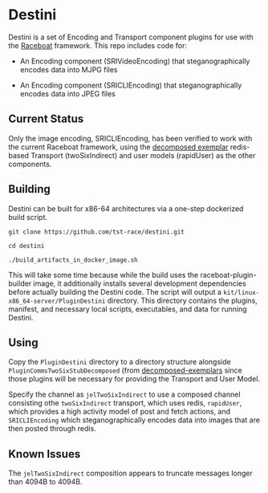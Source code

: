 # Destini

Destini is a set of Encoding and Transport component plugins for use with the [Raceboat](https://github.com/tst-race/raceboat) framework. This repo includes code for:

* An Encoding component (SRIVideoEncoding) that steganographically encodes data into MJPG files

* An Encoding component (SRICLIEncoding) that steganographically encodes data into JPEG files

## Current Status

Only the image encoding, SRICLIEncoding, has been verified to work with the current Raceboat framework, using the [decomposed exemplar](https://github.com/tst-race/decomposed-exemplars) redis-based Transport (twoSixIndirect) and user models (rapidUser) as the other components.

## Building

Destini can be built for x86-64 architectures via a one-step dockerized build script.

```
git clone https://github.com/tst-race/destini.git

cd destini

./build_artifacts_in_docker_image.sh

```

This will take some time because while the build uses the raceboat-plugin-builder image, it additionally installs several development dependencies before actually building the Destini code. The script will output a `kit/linux-x86_64-server/PluginDestini` directory. This directory contains the plugins, manifest, and necessary local scripts, executables, and data for running Destini.

## Using

Copy the `PluginDestini` directory to a directory structure alongside `PluginCommsTwoSixStubDecomposed` (from [decomposed-exemplars](https://github.com/tst-race/decomposed-exemplars) since those plugins will be necessary for providing the Transport and User Model.

Specify the channel as `jelTwoSixIndirect` to use a composed channel consisting othe `twoSixIndirect` transport, which uses redis, `rapidUser`, which provides a high activity model of post and fetch actions, and `SRICLIEncoding` which steganographically encodes data into images that are then posted through redis.

## Known Issues

The `jelTwoSixIndirect` composition appears to truncate messages longer than 4094B to 4094B. 


